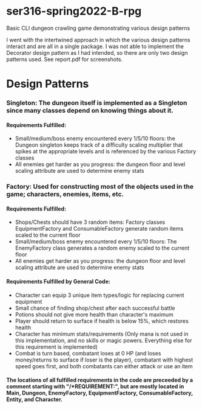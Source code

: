 # ser316-spring2022-B-rpg
Basic CLI dungeon crawling game demonstrating various design patterns

I went with the intertwined approach in which the various design patterns interact and are all in a single package. I was not
able to implement the Decorator design pattern as I had intended, so there are only two design patterns used. See report.pdf for screenshots.

# Design Patterns
### Singleton: The dungeon itself is implemented as a Singleton since many classes depend on knowing things about it.
#### Requirements Fulfilled:
- Small/medium/boss enemy encountered every 1/5/10 floors: the Dungeon singleton keeps track of a difficulty scaling multiplier that spikes at the appropriate levels and is referenced by the various Factory classes
- All enemies get harder as you progress: the dungeon floor and level scaling attribute are used to determine enemy stats
### Factory: Used for constructing most of the objects used in the game; characters, enemies, items, etc.
#### Requirements Fulfilled:
- Shops/Chests should have 3 random items: Factory classes EquipmentFactory and ConsumableFactory generate random items scaled to the current floor
- Small/medium/boss enemy encountered every 1/5/10 floors: The EnemyFactory class generates a random enemy scaled to the current floor
- All enemies get harder as you progress: the dungeon floor and level scaling attribute are used to determine enemy stats
#### Requirements Fulfilled by General Code:
- Character can equip 3 unique item types/logic for replacing current equipment
- Small chance of finding shop/chest after each successful battle
- Potions should not give more health than character's maximum
- Player should return to surface if health is below 15%, which restores health
- Character has minimum stats/requirements (Only mana is not used in this implementation, and no skills or magic powers. Everything else for this requirement is implemented)
- Combat is turn based, combatant loses at 0 HP (and loses money/returns to surface if loser is the player), combatant with highest speed goes first, and both combatants can either attack or use an item

#### The locations of all fulfilled requirements in the code are preceeded by a comment starting with "/*REQUIREMENT:", but are mostly located in Main, Dungeon, EnemyFactory, EquipmentFactory, ConsumableFactory, Entity, and Character. 
